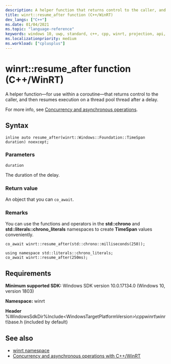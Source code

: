 ```yaml
---
description: A helper function that returns control to the caller, and then resumes execution on a thread pool thread after a delay.
title: winrt::resume_after function (C++/WinRT)
dev_langs: ["C++"]
ms.date: 01/04/2021
ms.topic: "language-reference"
keywords: windows 10, uwp, standard, c++, cpp, winrt, projection, api, reference
ms.localizationpriority: medium
ms.workload: ["cplusplus"]
---
```


# winrt::resume_after function (C++/WinRT)

A helper function&mdash;for use within a coroutine&mdash;that returns control to the caller, and then resumes execution on a thread pool thread after a delay. 

For more info, see [Concurrency and asynchronous operations](/windows/uwp/cpp-and-winrt-apis/concurrency).

## Syntax
```cppwinrt
inline auto resume_after(winrt::Windows::Foundation::TimeSpan duration) noexcept;
```

### Parameters

`duration`

The duration of the delay.

### Return value 

An object that you can `co_await`.

### Remarks

You can use the functions and operators in the **std::chrono** and **std::literals::chrono_literals** namespaces to create **TimeSpan** values conveniently. 

```cppwinrt
co_await winrt::resume_after(std::chrono::milliseconds(250));
```

```cppwinrt
using namespace std::literals::chrono_literals;
co_await winrt::resume_after(250ms);
```

## Requirements

**Minimum supported SDK:** Windows SDK version 10.0.17134.0 (Windows 10, version 1803)

**Namespace:** winrt

**Header** %WindowsSdkDir%Include\<WindowsTargetPlatformVersion>\cppwinrt\winrt\base.h (included by default)

## See also 
* [winrt namespace](winrt.md)
* [Concurrency and asynchronous operations with C++/WinRT](/windows/uwp/cpp-and-winrt-apis/concurrency)
